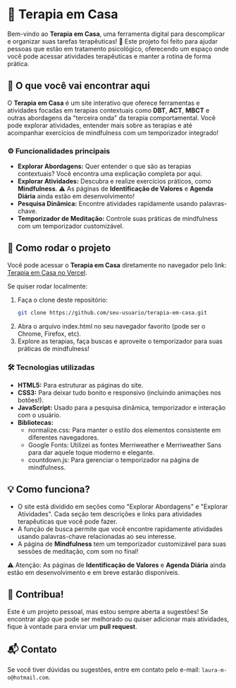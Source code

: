 # 🧠 Terapia em Casa

Bem-vindo ao **Terapia em Casa**, uma ferramenta digital para descomplicar e organizar suas tarefas terapêuticas! 🎉 Este projeto foi feito para ajudar pessoas que estão em tratamento psicológico, oferecendo um espaço onde você pode acessar atividades terapêuticas e manter a rotina de forma prática.

## 🌟 O que você vai encontrar aqui

O **Terapia em Casa** é um site interativo que oferece ferramentas e atividades focadas em terapias contextuais como **DBT**, **ACT**, **MBCT** e outras abordagens da "terceira onda" da terapia comportamental. Você pode explorar atividades, entender mais sobre as terapias e até acompanhar exercícios de mindfulness com um temporizador integrado!

### ⚙️ Funcionalidades principais

- **Explorar Abordagens:** Quer entender o que são as terapias contextuais? Você encontra uma explicação completa por aqui.
- **Explorar Atividades:** Descubra e realize exercícios práticos, como **Mindfulness**. ⚠️ As páginas de **Identificação de Valores** e **Agenda Diária** ainda estão em desenvolvimento!
- **Pesquisa Dinâmica:** Encontre atividades rapidamente usando palavras-chave.
- **Temporizador de Meditação:** Controle suas práticas de mindfulness com um temporizador customizável.

## 🚀 Como rodar o projeto

Você pode acessar o **Terapia em Casa** diretamente no navegador pelo link: [Terapia em Casa no Vercel](https://terapiaemcasa.vercel.app/).

Se quiser rodar localmente:

1. Faça o clone deste repositório:
   ```bash
   git clone https://github.com/seu-usuario/terapia-em-casa.git
2. Abra o arquivo index.html no seu navegador favorito (pode ser o Chrome, Firefox, etc).
3. Explore as terapias, faça buscas e aproveite o temporizador para suas práticas de mindfulness!

### 🛠️ Tecnologias utilizadas

- **HTML5:** Para estruturar as páginas do site.
- **CSS3:** Para deixar tudo bonito e responsivo (incluindo animações nos botões!).
- **JavaScript:** Usado para a pesquisa dinâmica, temporizador e interação com o usuário.
- **Bibliotecas:**
  * normalize.css: Para manter o estilo dos elementos consistente em diferentes navegadores.
  * Google Fonts: Utilizei as fontes Merriweather e Merriweather Sans para dar aquele toque moderno e elegante.
  * countdown.js: Para gerenciar o temporizador na página de mindfulness.
   
## 💡 Como funciona?

- O site está dividido em seções como "Explorar Abordagens" e "Explorar Atividades". Cada seção tem descrições e links para atividades terapêuticas que você pode fazer.
- A função de busca permite que você encontre rapidamente atividades usando palavras-chave relacionadas ao seu interesse.
- A página de **Mindfulness** tem um temporizador customizável para suas sessões de meditação, com som no final!

⚠️ Atenção: As páginas de **Identificação de Valores** e **Agenda Diária** ainda estão em desenvolvimento e em breve estarão disponíveis.

## 🤝 Contribua!

Este é um projeto pessoal, mas estou sempre aberta a sugestões! Se encontrar algo que pode ser melhorado ou quiser adicionar mais atividades, fique à vontade para enviar um **pull request**.

## 📬 Contato

Se você tiver dúvidas ou sugestões, entre em contato pelo e-mail: `laura-m-o@hotmail.com`.
